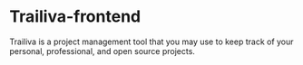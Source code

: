 # Trailiva-frontend
Trailiva is a project management tool that you may use to keep track of your personal, professional, and open source projects.